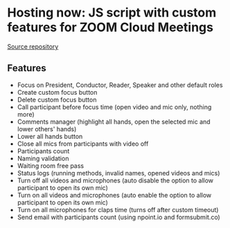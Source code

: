 # Hosting now: JS script with custom features for ZOOM Cloud Meetings

[Source repository](https://github.com/edunsouza/zoom-custom-features)

## Features
* Focus on President, Conductor, Reader, Speaker and other default roles
* Create custom focus button
* Delete custom focus button
* Call participant before focus time (open video and mic only, nothing more)
* Comments manager (highlight all hands, open the selected mic and lower others' hands)
* Lower all hands button
* Close all mics from participants with video off
* Participants count
* Naming validation
* Waiting room free pass
* Status logs (running methods, invalid names, opened videos and mics)
* Turn off all videos and microphones (auto disable the option to allow participant to open its own mic)
* Turn on all videos and microphones (auto enable the option to allow participant to open its own mic)
* Turn on all microphones for claps time (turns off after custom timeout)
* Send email with participants count (using npoint.io and formsubmit.co)
